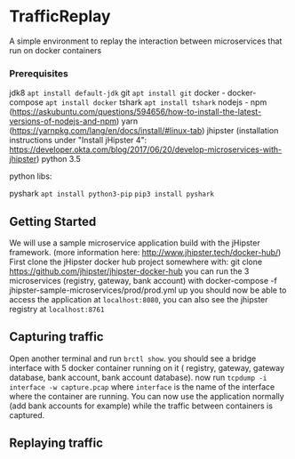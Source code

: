 # TrafficReplay

A simple environment to replay the interaction between microservices that run on docker containers

### Prerequisites

jdk8 `apt install default-jdk`
git `apt install git`
docker - docker-compose `apt install docker`
tshark `apt install tshark`
nodejs - npm (https://askubuntu.com/questions/594656/how-to-install-the-latest-versions-of-nodejs-and-npm) 
yarn (https://yarnpkg.com/lang/en/docs/install/#linux-tab)
jhipster (installation instructions under "Install jHipster 4": https://developer.okta.com/blog/2017/06/20/develop-microservices-with-jhipster) 
python 3.5 

python libs:

pyshark 
`apt install python3-pip`
`pip3 install pyshark`

## Getting Started

We will use a sample microservice application build with the jHipster framework. (more information here: http://www.jhipster.tech/docker-hub/)
First clone the jHipster docker hub project somewhere with:
  git clone https://github.com/jhipster/jhipster-docker-hub
you can run the 3 microservices (registry, gateway, bank account) with 
  docker-compose -f jhipster-sample-microservices/prod/prod.yml up
you should now be able to access the application at `localhost:8080`, you can also see the jhipster registry at `localhost:8761`
  
## Capturing traffic

Open another terminal and run `brctl show`. you should see a bridge interface with 5 docker container running on it ( registry, gateway, gateway database, bank account, bank account database).
now run `tcpdump -i interface -w capture.pcap` where `interface` is the name of the interface where the container are running.
You can now use the application normally (add bank accounts for example) while the traffic between containers is captured.

## Replaying traffic

